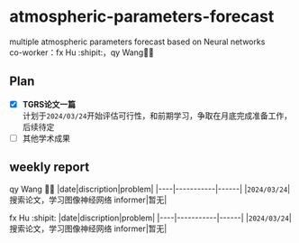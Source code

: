 # atmospheric-parameters-forecast
multiple atmospheric parameters forecast based on Neural networks    
co-worker：fx Hu :shipit:，qy Wang:man_singer:

## Plan
- [x] **TGRS论文一篇**    
计划于`2024/03/24`开始评估可行性，和前期学习，争取在月底完成准备工作，后续待定
- [ ] 其他学术成果
## weekly report
qy Wang :man_singer:
|date|discription|problem|
|----|-----------|------|
|`2024/03/24`| 搜索论文，学习图像神经网络 informer|暂无|
     
fx Hu :shipit:
|date|discription|problem|
|----|-----------|------|
|`2024/03/24`| 搜索论文，学习图像神经网络 informer|暂无|
